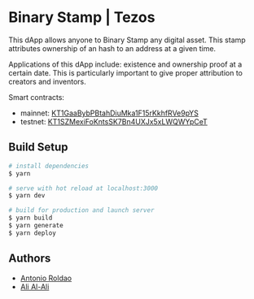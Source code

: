 # Binary Stamp | Tezos

This dApp allows anyone to Binary Stamp any digital asset. This stamp attributes ownership of an hash to an address at a given time.

Applications of this dApp include: existence and ownership proof at a certain date.
This is particularly important to give proper attribution to creators and inventors.

Smart contracts:
* mainnet: [KT1GaaBybPBtahDiuMka1F15rKkhfRVe9pYS](https://tzkt.io/KT1GaaBybPBtahDiuMka1F15rKkhfRVe9pYS/storage/)
* testnet: [KT1SZMexiFoKntsSK7Bn4UXJx5xLWQWYpCeT](https://ghostnet.tzkt.io/KT1SZMexiFoKntsSK7Bn4UXJx5xLWQWYpCeT/storage/)

## Build Setup

```bash
# install dependencies
$ yarn

# serve with hot reload at localhost:3000
$ yarn dev

# build for production and launch server
$ yarn build
$ yarn generate
$ yarn deploy
```

## Authors
- [Antonio Roldao](https://anton.io)
- [Ali Al-Ali](https://www.linkedin.com/in/ali-al-ali-1660b7179/)
